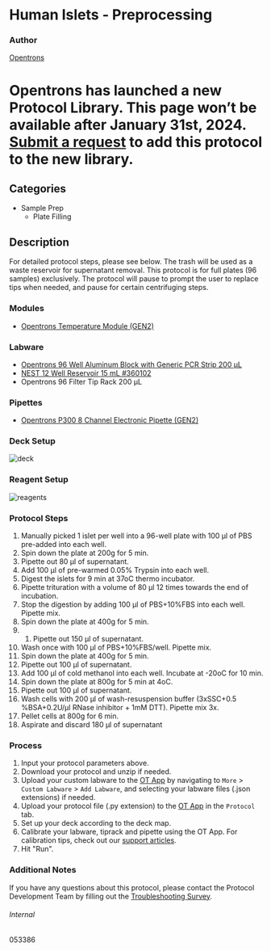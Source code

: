 # Human Islets - Preprocessing


### Author
[Opentrons](https://opentrons.com/)



# Opentrons has launched a new Protocol Library. This page won’t be available after January 31st, 2024. [Submit a request](https://docs.google.com/forms/d/e/1FAIpQLSdYYp9QCKow4nn0KlCVsMS3HX0eJ0N9O7-erajKvcpT0lWbSg/viewform) to add this protocol to the new library.

## Categories
* Sample Prep
	* Plate Filling


## Description
For detailed protocol steps, please see below. The trash will be used as a waste reservoir for supernatant removal. This protocol is for full plates (96 samples) exclusively. The protocol will pause to prompt the user to replace tips when needed, and pause for certain centrifuging steps.


### Modules
* [Opentrons Temperature Module (GEN2)](https://shop.opentrons.com/temperature-module-gen2/)


### Labware
* [Opentrons 96 Well Aluminum Block with Generic PCR Strip 200 µL](https://shop.opentrons.com/collections/hardware-modules/products/aluminum-block-set)
* [NEST 12 Well Reservoir 15 mL #360102](http://www.cell-nest.com/page94?_l=en&product_id=102)
* Opentrons 96 Filter Tip Rack 200 µL


### Pipettes
* [Opentrons P300 8 Channel Electronic Pipette (GEN2)](https://shop.opentrons.com/8-channel-electronic-pipette/)


### Deck Setup
![deck](https://opentrons-protocol-library-website.s3.amazonaws.com/custom-README-images/053386/deck.png)


### Reagent Setup
![reagents](https://opentrons-protocol-library-website.s3.amazonaws.com/custom-README-images/053386/reagents.png)


### Protocol Steps
1. Manually picked 1 islet per well into a 96-well plate with 100 μl of PBS pre-added into each well.
2. Spin down the plate at 200g for 5 min.
3. Pipette out 80 μl of supernatant.
4. Add 100 μl of pre-warmed 0.05% Trypsin into each well.
5. Digest the islets for 9 min at 37oC thermo incubator.
6. Pipette trituration with a volume of 80 μl 12 times towards the end of incubation.  
7. Stop the digestion by adding 100 μl of PBS+10%FBS into each well. Pipette mix.
8. Spin down the plate at 400g for 5 min.
9. 1. Pipette out 150 μl of supernatant.
10. Wash once with 100 μl of PBS+10%FBS/well. Pipette mix.
11. Spin down the plate at 400g for 5 min.
12. Pipette out 100 μl of supernatant.
13. Add 100 μl of cold methanol into each well. Incubate at -20oC for 10 min.
14. Spin down the plate at 800g for 5 min at 4oC.
15. Pipette out 100 μl of supernatant.
16. Wash cells with 200 μl of wash-resuspension buffer (3xSSC+0.5 %BSA+0.2U/μl RNase inhibitor + 1mM DTT). Pipette mix 3x.
17. Pellet cells at 800g for 6 min.
18. Aspirate and discard 180 μl of supernatant



### Process
1. Input your protocol parameters above.
2. Download your protocol and unzip if needed.
3. Upload your custom labware to the [OT App](https://opentrons.com/ot-app) by navigating to `More` > `Custom Labware` > `Add Labware`, and selecting your labware files (.json extensions) if needed.
4. Upload your protocol file (.py extension) to the [OT App](https://opentrons.com/ot-app) in the `Protocol` tab.
5. Set up your deck according to the deck map.
6. Calibrate your labware, tiprack and pipette using the OT App. For calibration tips, check out our [support articles](https://support.opentrons.com/en/collections/1559720-guide-for-getting-started-with-the-ot-2).
7. Hit "Run".


### Additional Notes
If you have any questions about this protocol, please contact the Protocol Development Team by filling out the [Troubleshooting Survey](https://protocol-troubleshooting.paperform.co/).


###### Internal
053386
